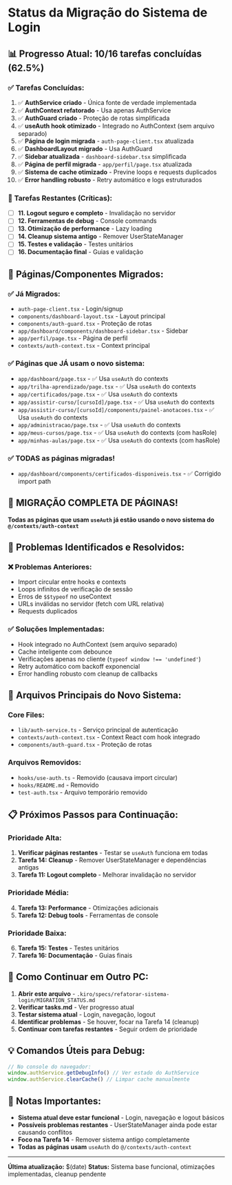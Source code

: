 # Status da Migração do Sistema de Login

## 📊 **Progresso Atual: 10/16 tarefas concluídas (62.5%)**

### ✅ **Tarefas Concluídas:**
1. ✅ **AuthService criado** - Única fonte de verdade implementada
2. ✅ **AuthContext refatorado** - Usa apenas AuthService
3. ✅ **AuthGuard criado** - Proteção de rotas simplificada
4. ✅ **useAuth hook otimizado** - Integrado no AuthContext (sem arquivo separado)
5. ✅ **Página de login migrada** - `auth-page-client.tsx` atualizada
6. ✅ **DashboardLayout migrado** - Usa AuthGuard
7. ✅ **Sidebar atualizada** - `dashboard-sidebar.tsx` simplificada
8. ✅ **Página de perfil migrada** - `app/perfil/page.tsx` atualizada
9. ✅ **Sistema de cache otimizado** - Previne loops e requests duplicados
10. ✅ **Error handling robusto** - Retry automático e logs estruturados

### 🔄 **Tarefas Restantes (Críticas):**
- [ ] **11. Logout seguro e completo** - Invalidação no servidor
- [ ] **12. Ferramentas de debug** - Console commands
- [ ] **13. Otimização de performance** - Lazy loading
- [ ] **14. Cleanup sistema antigo** - Remover UserStateManager
- [ ] **15. Testes e validação** - Testes unitários
- [ ] **16. Documentação final** - Guias e validação

## 🎯 **Páginas/Componentes Migrados:**

### ✅ **Já Migrados:**
- `auth-page-client.tsx` - Login/signup
- `components/dashboard-layout.tsx` - Layout principal
- `components/auth-guard.tsx` - Proteção de rotas
- `app/dashboard/components/dashboard-sidebar.tsx` - Sidebar
- `app/perfil/page.tsx` - Página de perfil
- `contexts/auth-context.tsx` - Context principal

### ✅ **Páginas que JÁ usam o novo sistema:**
- `app/dashboard/page.tsx` - ✅ Usa `useAuth` do contexts
- `app/trilha-aprendizado/page.tsx` - ✅ Usa `useAuth` do contexts
- `app/certificados/page.tsx` - ✅ Usa `useAuth` do contexts
- `app/assistir-curso/[cursoId]/page.tsx` - ✅ Usa `useAuth` do contexts
- `app/assistir-curso/[cursoId]/components/painel-anotacoes.tsx` - ✅ Usa `useAuth` do contexts
- `app/administracao/page.tsx` - ✅ Usa `useAuth` do contexts
- `app/meus-cursos/page.tsx` - ✅ Usa `useAuth` do contexts (com hasRole)
- `app/minhas-aulas/page.tsx` - ✅ Usa `useAuth` do contexts (com hasRole)

### ✅ **TODAS as páginas migradas!**
- `app/dashboard/components/certificados-disponiveis.tsx` - ✅ Corrigido import path

## 🎉 **MIGRAÇÃO COMPLETA DE PÁGINAS!**
**Todas as páginas que usam `useAuth` já estão usando o novo sistema do `@/contexts/auth-context`**

## 🚨 **Problemas Identificados e Resolvidos:**

### ❌ **Problemas Anteriores:**
- Import circular entre hooks e contexts
- Loops infinitos de verificação de sessão
- Erros de `$$typeof` no useContext
- URLs inválidas no servidor (fetch com URL relativa)
- Requests duplicados

### ✅ **Soluções Implementadas:**
- Hook integrado no AuthContext (sem arquivo separado)
- Cache inteligente com debounce
- Verificações apenas no cliente (`typeof window !== 'undefined'`)
- Retry automático com backoff exponencial
- Error handling robusto com cleanup de callbacks

## 🔧 **Arquivos Principais do Novo Sistema:**

### **Core Files:**
- `lib/auth-service.ts` - Serviço principal de autenticação
- `contexts/auth-context.tsx` - Context React com hook integrado
- `components/auth-guard.tsx` - Proteção de rotas

### **Arquivos Removidos:**
- `hooks/use-auth.ts` - Removido (causava import circular)
- `hooks/README.md` - Removido
- `test-auth.tsx` - Arquivo temporário removido

## 📋 **Próximos Passos para Continuação:**

### **Prioridade Alta:**
1. **Verificar páginas restantes** - Testar se `useAuth` funciona em todas
2. **Tarefa 14: Cleanup** - Remover UserStateManager e dependências antigas
3. **Tarefa 11: Logout completo** - Melhorar invalidação no servidor

### **Prioridade Média:**
4. **Tarefa 13: Performance** - Otimizações adicionais
5. **Tarefa 12: Debug tools** - Ferramentas de console

### **Prioridade Baixa:**
6. **Tarefa 15: Testes** - Testes unitários
7. **Tarefa 16: Documentação** - Guias finais

## 🎯 **Como Continuar em Outro PC:**

1. **Abrir este arquivo** - `.kiro/specs/refatorar-sistema-login/MIGRATION_STATUS.md`
2. **Verificar tasks.md** - Ver progresso atual
3. **Testar sistema atual** - Login, navegação, logout
4. **Identificar problemas** - Se houver, focar na Tarefa 14 (cleanup)
5. **Continuar com tarefas restantes** - Seguir ordem de prioridade

## 💡 **Comandos Úteis para Debug:**

```javascript
// No console do navegador:
window.authService.getDebugInfo() // Ver estado do AuthService
window.authService.clearCache() // Limpar cache manualmente
```

## 📝 **Notas Importantes:**

- **Sistema atual deve estar funcional** - Login, navegação e logout básicos
- **Possíveis problemas restantes** - UserStateManager ainda pode estar causando conflitos
- **Foco na Tarefa 14** - Remover sistema antigo completamente
- **Todas as páginas usam** `useAuth` do `@/contexts/auth-context`

---

**Última atualização:** $(date)
**Status:** Sistema base funcional, otimizações implementadas, cleanup pendente